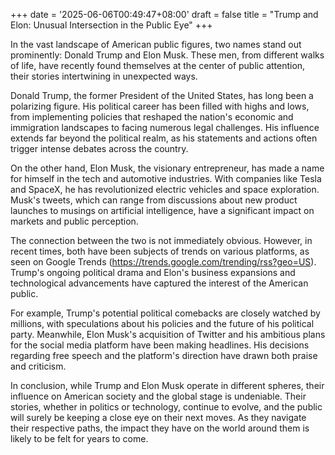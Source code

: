 +++
date = '2025-06-06T00:49:47+08:00'
draft = false
title = "Trump and Elon: Unusual Intersection in the Public Eye"
+++

In the vast landscape of American public figures, two names stand out prominently: Donald Trump and Elon Musk. These men, from different walks of life, have recently found themselves at the center of public attention, their stories intertwining in unexpected ways.

Donald Trump, the former President of the United States, has long been a polarizing figure. His political career has been filled with highs and lows, from implementing policies that reshaped the nation's economic and immigration landscapes to facing numerous legal challenges. His influence extends far beyond the political realm, as his statements and actions often trigger intense debates across the country.

On the other hand, Elon Musk, the visionary entrepreneur, has made a name for himself in the tech and automotive industries. With companies like Tesla and SpaceX, he has revolutionized electric vehicles and space exploration. Musk's tweets, which can range from discussions about new product launches to musings on artificial intelligence, have a significant impact on markets and public perception.

The connection between the two is not immediately obvious. However, in recent times, both have been subjects of trends on various platforms, as seen on Google Trends (https://trends.google.com/trending/rss?geo=US). Trump's ongoing political drama and Elon's business expansions and technological advancements have captured the interest of the American public.

For example, Trump's potential political comebacks are closely watched by millions, with speculations about his policies and the future of his political party. Meanwhile, Elon Musk's acquisition of Twitter and his ambitious plans for the social media platform have been making headlines. His decisions regarding free speech and the platform's direction have drawn both praise and criticism.

In conclusion, while Trump and Elon Musk operate in different spheres, their influence on American society and the global stage is undeniable. Their stories, whether in politics or technology, continue to evolve, and the public will surely be keeping a close eye on their next moves. As they navigate their respective paths, the impact they have on the world around them is likely to be felt for years to come.
